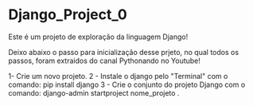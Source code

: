 # Django_Project_0

Este é um projeto de exploração da linguagem Django!

Deixo abaixo o passo para inicialização desse prjeto, no qual todos os passos,
foram extraidos do canal Pythonando no Youtube!

1- Crie um novo projeto.
2 - Instale o django pelo "Terminal" com o comando: pip install django
3 - Crie o conjunto do projeto Django com o comando: django-admin startproject nome_projeto .

